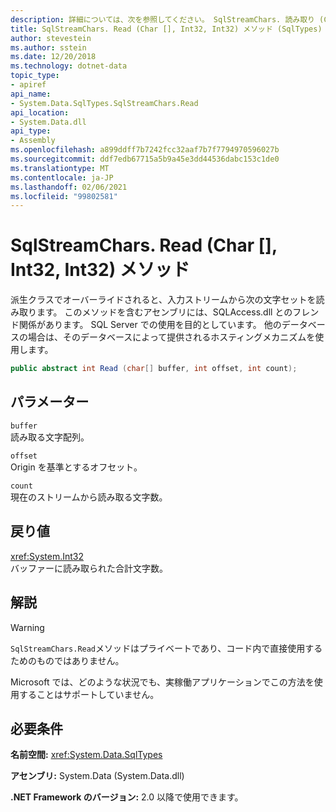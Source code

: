 ```yaml
---
description: 詳細については、次を参照してください。 SqlStreamChars. 読み取り (Char [], Int32, Int32) メソッド
title: SqlStreamChars. Read (Char [], Int32, Int32) メソッド (SqlTypes)
author: stevestein
ms.author: sstein
ms.date: 12/20/2018
ms.technology: dotnet-data
topic_type:
- apiref
api_name:
- System.Data.SqlTypes.SqlStreamChars.Read
api_location:
- System.Data.dll
api_type:
- Assembly
ms.openlocfilehash: a899ddff7b7242fcc32aaf7b7f7794970596027b
ms.sourcegitcommit: ddf7edb67715a5b9a45e3dd44536dabc153c1de0
ms.translationtype: MT
ms.contentlocale: ja-JP
ms.lasthandoff: 02/06/2021
ms.locfileid: "99802581"
---
```

# <a name="sqlstreamcharsreadchar-int32-int32-method"></a>SqlStreamChars. Read (Char [], Int32, Int32) メソッド

派生クラスでオーバーライドされると、入力ストリームから次の文字セットを読み取ります。 このメソッドを含むアセンブリには、SQLAccess.dll とのフレンド関係があります。 SQL Server での使用を目的としています。 他のデータベースの場合は、そのデータベースによって提供されるホスティングメカニズムを使用します。

```csharp
public abstract int Read (char[] buffer, int offset, int count);
```

## <a name="parameters"></a>パラメーター

`buffer`\
読み取る文字配列。

`offset`\
Origin を基準とするオフセット。

`count`\
現在のストリームから読み取る文字数。

## <a name="returns"></a>戻り値

<xref:System.Int32>\
バッファーに読み取られた合計文字数。

## <a name="remarks"></a>解説

> [!WARNING]
> `SqlStreamChars.Read`メソッドはプライベートであり、コード内で直接使用するためのものではありません。
>
> Microsoft では、どのような状況でも、実稼働アプリケーションでこの方法を使用することはサポートしていません。

## <a name="requirements"></a>必要条件

**名前空間:** <xref:System.Data.SqlTypes>

**アセンブリ:** System.Data (System.Data.dll)

**.NET Framework のバージョン:** 2.0 以降で使用できます。
